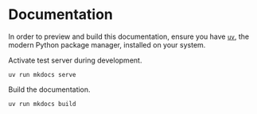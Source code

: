 # Documentation

In order to preview and build this documentation, ensure you have [`uv`](https://docs.astral.sh/uv/getting-started/installation/), the modern Python package manager, installed on your system.

Activate test server during development.

```shell
uv run mkdocs serve
```

Build the documentation.

```shell
uv run mkdocs build
```
